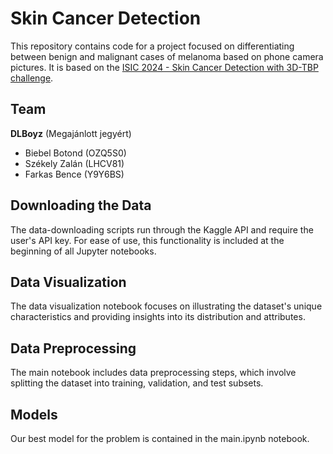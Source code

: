 
# Skin Cancer Detection

This repository contains code for a project focused on differentiating between benign and malignant cases of melanoma based on phone camera pictures. It is based on the [ISIC 2024 - Skin Cancer Detection with 3D-TBP challenge](https://www.kaggle.com/competitions/isic-2024-challenge/).

## Team
**DLBoyz** (Megajánlott jegyért) 
- Biebel Botond (OZQ5S0)  
- Székely Zalán (LHCV81)  
- Farkas Bence (Y9Y6BS)  

## Downloading the Data
The data-downloading scripts run through the Kaggle API and require the user's API key. For ease of use, this functionality is included at the beginning of all Jupyter notebooks.

## Data Visualization
The data visualization notebook focuses on illustrating the dataset's unique characteristics and providing insights into its distribution and attributes.

## Data Preprocessing
The main notebook includes data preprocessing steps, which involve splitting the dataset into training, validation, and test subsets.

## Models
Our best model for the problem is contained in the main.ipynb notebook.
